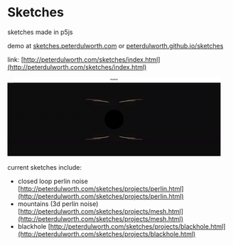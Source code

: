 # Sketches

sketches made in p5js

demo at [sketches.peterdulworth.com](http://sketches.peterdulworth.com/) or [peterdulworth.github.io/sketches](http://peterdulworth.github.io/sketches)

link: [http://peterdulworth.com/sketches/index.html](http://peterdulworth.com/sketches/index.html)

![blackhole gif](https://github.com/PeterDulworth/sketches/blob/master/img/blackhole.gif)

current sketches include:

- closed loop perlin noise [http://peterdulworth.com/sketches/projects/perlin.html](http://peterdulworth.com/sketches/projects/perlin.html)
- mountains (3d perlin noise) [http://peterdulworth.com/sketches/projects/mesh.html](http://peterdulworth.com/sketches/projects/mesh.html)
- blackhole [http://peterdulworth.com/sketches/projects/blackhole.html](http://peterdulworth.com/sketches/projects/blackhole.html)

